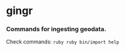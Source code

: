 # gingr

### Commands for ingesting geodata.
Check commands: 
    ```ruby
    ruby bin/import help
    ```